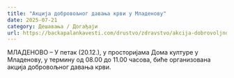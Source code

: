 ```yaml
---
title: "Акција добровољног давања крви у Младенову"
date: 2025-07-21
category: Дешавања / Догађаји
url: https://backapalankavesti.com/drustvo/zdravstvo/akcija-dobrovoljnog-davanja-krvi-u-mladenovu/
---
```


МЛАДЕНОВО – У петак (20.12.), у просторијама Дома културе у Младенову, у термину од 08.00 до 11.00 часова, биће организована акција добровољног давања крви.
